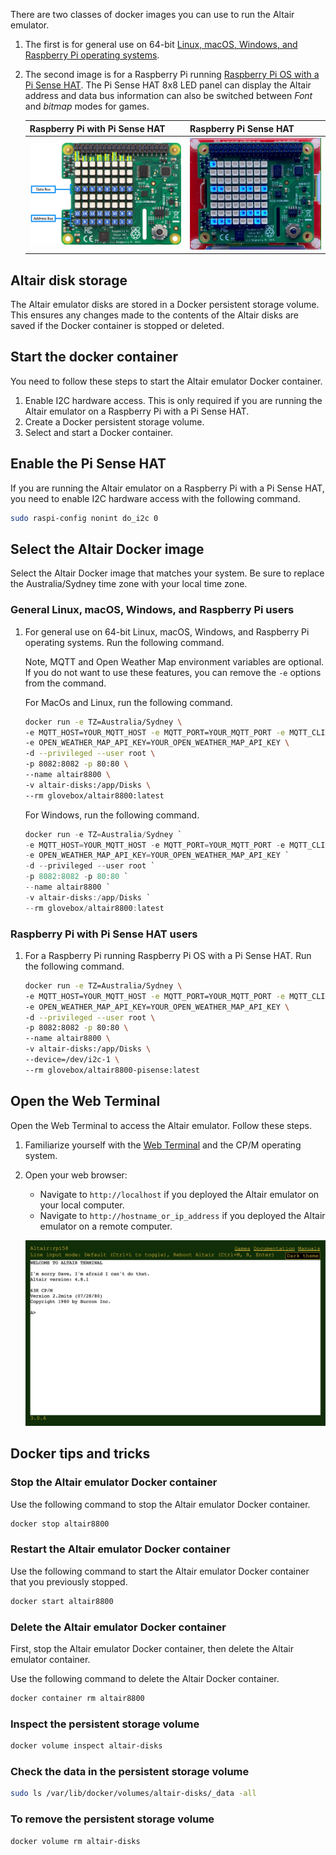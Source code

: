 There are two classes of docker images you can use to run the Altair emulator.

1. The first is for general use on 64-bit [Linux, macOS, Windows, and Raspberry Pi operating systems](#general-linux-macos-windows-and-raspberry-pi-users).
2. The second image is for a Raspberry Pi running [Raspberry Pi OS with a Pi Sense HAT](#raspberry-pi-with-pi-sense-hat-users). The Pi Sense HAT 8x8 LED panel can display the Altair address and data bus information can also be switched between *Font* and *bitmap* modes for games.

    | Raspberry Pi with Pi Sense HAT  | Raspberry Pi Sense HAT |
    |--|--|
    | ![The image shows the address and data bus LEDs](img/raspberry_pi_sense_hat_map.png) | ![The gif shows the address and data bus LEDs in action](img/raspberry_pi_sense_hat.gif) |

## Altair disk storage

The Altair emulator disks are stored in a Docker persistent storage volume. This ensures any changes made to the contents of the Altair disks are saved if the Docker container is stopped or deleted.

## Start the docker container

You need to follow these steps to start the Altair emulator Docker container.

1. Enable I2C hardware access. This is only required if you are running the Altair emulator on a Raspberry Pi with a Pi Sense HAT.
1. Create a Docker persistent storage volume.
1. Select and start a Docker container.

## Enable the Pi Sense HAT

If you are running the Altair emulator on a Raspberry Pi with a Pi Sense HAT, you need to enable I2C hardware access with the following command.

```bash
sudo raspi-config nonint do_i2c 0
```

## Select the Altair Docker image

Select the Altair Docker image that matches your system. Be sure to replace the Australia/Sydney time zone with your local time zone.

### General Linux, macOS, Windows, and Raspberry Pi users

1. For general use on 64-bit Linux, macOS, Windows, and Raspberry Pi operating systems. Run the following command.

    Note, MQTT and Open Weather Map environment variables are optional. If you do not want to use these features, you can remove the `-e` options from the command.

    For MacOs and Linux, run the following command.

    ```bash
    docker run -e TZ=Australia/Sydney \
    -e MQTT_HOST=YOUR_MQTT_HOST -e MQTT_PORT=YOUR_MQTT_PORT -e MQTT_CLIENT_ID=YOUR_MQTT_CLIENT_ID \
    -e OPEN_WEATHER_MAP_API_KEY=YOUR_OPEN_WEATHER_MAP_API_KEY \
    -d --privileged --user root \
    -p 8082:8082 -p 80:80 \
    --name altair8800 \
    -v altair-disks:/app/Disks \
    --rm glovebox/altair8800:latest
    ```

    For Windows, run the following command.

    ```powershell
    docker run -e TZ=Australia/Sydney `
    -e MQTT_HOST=YOUR_MQTT_HOST -e MQTT_PORT=YOUR_MQTT_PORT -e MQTT_CLIENT_ID=YOUR_MQTT_CLIENT_ID `
    -e OPEN_WEATHER_MAP_API_KEY=YOUR_OPEN_WEATHER_MAP_API_KEY `
    -d --privileged --user root `
    -p 8082:8082 -p 80:80 `
    --name altair8800 `
    -v altair-disks:/app/Disks `
    --rm glovebox/altair8800:latest
    ```

### Raspberry Pi with Pi Sense HAT users

1. For a Raspberry Pi running Raspberry Pi OS with a Pi Sense HAT. Run the following command.

    ```bash
    docker run -e TZ=Australia/Sydney \
    -e MQTT_HOST=YOUR_MQTT_HOST -e MQTT_PORT=YOUR_MQTT_PORT -e MQTT_CLIENT_ID=YOUR_MQTT_CLIENT_ID \
    -e OPEN_WEATHER_MAP_API_KEY=YOUR_OPEN_WEATHER_MAP_API_KEY \
    -d --privileged --user root \
    -p 8082:8082 -p 80:80 \
    --name altair8800 \
    -v altair-disks:/app/Disks \
    --device=/dev/i2c-1 \
    --rm glovebox/altair8800-pisense:latest
    ```

## Open the Web Terminal

Open the Web Terminal to access the Altair emulator. Follow these steps.

1. Familiarize yourself with the [Web Terminal](../20-fundamentals/25-Web-Terminal.md) and the CP/M operating system.
2. Open your web browser:
    * Navigate to `http://localhost` if you deployed the Altair emulator on your local computer.
    * Navigate to `http://hostname_or_ip_address` if you deployed the Altair emulator on a remote computer.

    ![The following image is of the web terminal command prompt](../20-fundamentals/img/web_terminal_intro.png)

## Docker tips and tricks

### Stop the Altair emulator Docker container

Use the following command to stop the Altair emulator Docker container.

```bash
docker stop altair8800
```

### Restart the Altair emulator Docker container

Use the following command to start the Altair emulator Docker container that you previously stopped.

```bash
docker start altair8800
```

### Delete the Altair emulator Docker container

First, stop the Altair emulator Docker container, then delete the Altair emulator container.

Use the following command to delete the Altair Docker container.

```bash
docker container rm altair8800
```

### Inspect the persistent storage volume

```bash
docker volume inspect altair-disks
```

### Check the data in the persistent storage volume

```bash
sudo ls /var/lib/docker/volumes/altair-disks/_data -all
```

### To remove the persistent storage volume

```bash
docker volume rm altair-disks
```

<!-- ## Trouble shooting Raspberry Pi issues

1. Ensure strong WiFi connection
1. Disabling the WiFi power management can improve stability

    ```bash
    sudo iw wlan0 set power_save off
    ``` -->
